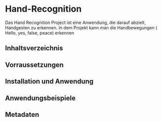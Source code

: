 # Hand-Recognition

Das Hand Recognition Project ist eine Anwendung, die darauf abzielt, Handgesten zu erkennen. 
In dem Projekt kann man die Handbewegungen ( Hello, yes, false, peace) erkennen




## Inhaltsverzeichnis







## Vorraussetzungen









## Installation und Anwendung











## Anwendungsbeispiele







## Metadaten










